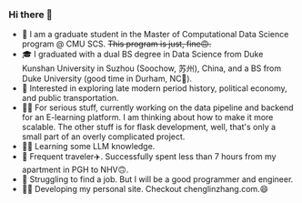 ### Hi there 👋

* 🏫 I am a graduate student in the Master of Computational Data Science program @ CMU SCS.
  ~~This program is just, fine🙃.~~
* 🎓 I graduated with a dual BS degree in Data Science from Duke Kunshan University in Suzhou (Soochow, 苏州), China, and a BS from Duke University (good time in Durham, NC🍂).
* 📖 Interested in exploring late modern period history, political economy, and public transportation.
* 🧑‍💻 For serious stuff, currently working on the data pipeline and backend for an E-learning platform. I am thinking about how to make it more scalable. The other stuff is for flask development, well, that's only a small part of an overly complicated project.
* 🧑‍💻 Learning some LLM knowledge.
* 🏃 Frequent traveler✈️. Successfully spent less than 7 hours from my apartment in PGH to NHV🙃.
* 🥲 Struggling to find a job. But I will be a good programmer and engineer.
* 🧑‍💻 Developing my personal site. Checkout chenglinzhang.com.😄

<!--
**Aaalan-Zhang/Aaalan-Zhang** is a ✨ _special_ ✨ repository because its `README.md` (this file) appears on your GitHub profile.

Here are some ideas to get you started:

- 🔭 I’m currently working on ...
- 🌱 I’m currently learning ...
- 👯 I’m looking to collaborate on ...
- 🤔 I’m looking for help with ...
- 💬 Ask me about ...
- 📫 How to reach me: ...
- 😄 Pronouns: He/Him/His
- ⚡ Fun fact: ...
-->

<!--
![Top Langs](https://github-readme-stats.vercel.app/api/top-langs/?username=Aaalan-Zhang)
-->

<!--
![Aaalan-Zhang's GitHub stats](https://github-readme-stats.vercel.app/api?username=Aaalan-Zhang&hide=contribs,prs)
-->
